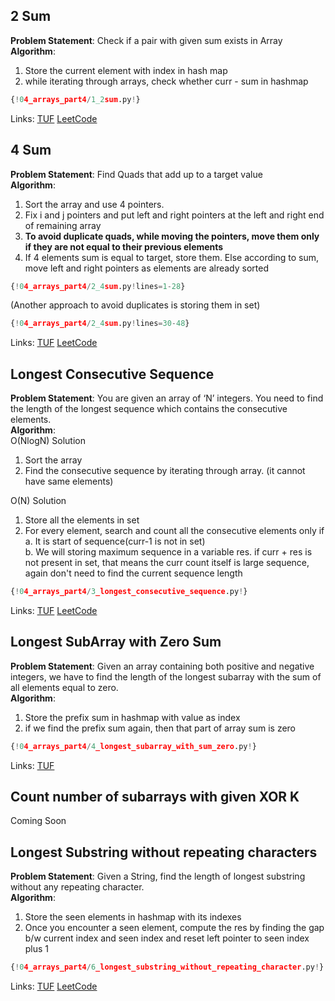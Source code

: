 ## 2 Sum
**Problem Statement**: Check if a pair with given sum exists in Array<br>
**Algorithm**:<br>
1. Store the current element with index in hash map<br>
2. while iterating through arrays, check whether curr - sum in hashmap<br>


```py
{!04_arrays_part4/1_2sum.py!}
```

Links: [TUF](https://takeuforward.org/data-structure/two-sum-check-if-a-pair-with-given-sum-exists-in-array/) [LeetCode](https://leetcode.com/problems/two-sum/)<br>

## 4 Sum
**Problem Statement**: Find Quads that add up to a target value<br>
**Algorithm**:<br>
1. Sort the array and use 4 pointers.<br>
2. Fix i and j pointers and put left and right pointers at the left and right end of remaining array<br>
3. **To avoid duplicate quads, while moving the pointers, move them only if they are not equal to their previous elements**<br>
4. If 4 elements sum is equal to target, store them. Else according to sum, move left and right pointers as elements are already sorted


```py
{!04_arrays_part4/2_4sum.py!lines=1-28}
```

(Another approach to avoid duplicates is storing them in set)
```py
{!04_arrays_part4/2_4sum.py!lines=30-48}
```

Links: [TUF](https://takeuforward.org/data-structure/4-sum-find-quads-that-add-up-to-a-target-value/) [LeetCode](https://leetcode.com/problems/4sum/)<br>


## Longest Consecutive Sequence
**Problem Statement**: You are given an array of ‘N’ integers. You need to find the length of the longest sequence which contains the consecutive elements.<br>
**Algorithm**:<br>
O(NlogN) Solution<br>
1. Sort the array<br>
2. Find the consecutive sequence by iterating through array. (it cannot have same elements)<br>

O(N) Solution<br>
1. Store all the elements in set<br>
2. For every element, search and count all the consecutive elements only if<br>
    a. It is start of sequence(curr-1 is not in set)<br>
    b. We will storing maximum sequence in a variable res. if curr + res is not present in set, that means the curr count itself is large sequence, again don't need to find the current sequence length


```py
{!04_arrays_part4/3_longest_consecutive_sequence.py!}
```

Links: [TUF](https://takeuforward.org/data-structure/longest-consecutive-sequence-in-an-array/) [LeetCode](https://leetcode.com/problems/longest-consecutive-sequence/)<br>

## Longest SubArray with Zero Sum
**Problem Statement**: Given an array containing both positive and negative integers, we have to find the length of the longest subarray with the sum of all elements equal to zero.<br>
**Algorithm**:<br>
1. Store the prefix sum in hashmap with value as index<br>
2. if we find the prefix sum again, then that part of array sum is zero<br>


```py
{!04_arrays_part4/4_longest_subarray_with_sum_zero.py!}
```

Links: [TUF](https://takeuforward.org/data-structure/length-of-the-longest-subarray-with-zero-sum/)<br>

## Count number of subarrays with given XOR K

Coming Soon


## Longest Substring without repeating characters 
**Problem Statement**: Given a String, find the length of longest substring without any repeating character.<br>
**Algorithm**:<br>
1. Store the seen elements in hashmap with its indexes<br>
2. Once you encounter a seen element, compute the res by finding the gap b/w current index and seen index and reset left pointer to seen index plus 1<br>


```py
{!04_arrays_part4/6_longest_substring_without_repeating_character.py!}
```

Links: [TUF](https://takeuforward.org/data-structure/length-of-the-longest-subarray-with-zero-sum/) [LeetCode](https://leetcode.com/problems/longest-substring-without-repeating-characters/)<br>

